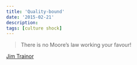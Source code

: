 ```yaml
---
title: 'Quality-bound'
date: '2015-02-21'
description:
tags: [culture shock]
---
```


> There is no Moore’s law working your favour!

[Jim Trainor](http://www.sencha.com/blog/5-myths-about-mobile-web-performance#33640)
